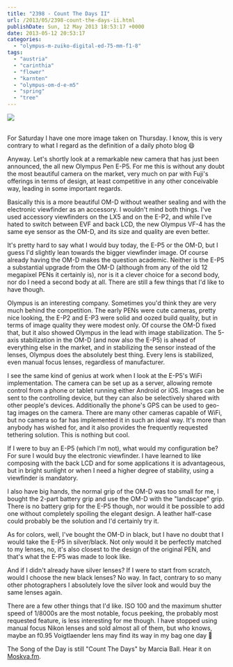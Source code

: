 ```yaml
---
title: "2398 - Count The Days II"
url: /2013/05/2398-count-the-days-ii.html
publishDate: Sun, 12 May 2013 18:53:17 +0000
date: 2013-05-12 20:53:17
categories: 
  - "olympus-m-zuiko-digital-ed-75-mm-f1-8"
tags: 
  - "austria"
  - "carinthia"
  - "flower"
  - "karnten"
  - "olympus-om-d-e-m5"
  - "spring"
  - "tree"
---
```

<div class="container">
<div class="center"><a target="_blank" href="https://d25zfm9zpd7gm5.cloudfront.net/1200x1200/2013/20130509_151113_lr.jpg"><img src="https://d25zfm9zpd7gm5.cloudfront.net/0600x0600/2013/20130509_151113_lr.jpg" /></a></div>
</div>
<br />

For Saturday I have one more image taken on Thursday. I know, this is very contrary to what I regard as the definition of a daily photo blog 😄

 Anyway. Let's shortly look at a remarkable new camera that has just been announced, the all new Olympus Pen E-P5. For me this is without any doubt the most beautiful camera on the market, very much on par with Fuji's offerings in terms of design, at least competitive in any other conceivable way, leading in some important regards.

Basically this is a more beautiful OM-D without weather sealing and with the electronic viewfinder as an accessory. I wouldn't mind both things. I've used accessory viewfinders on the LX5 and on the E-P2, and while I've hated to switch between EVF and back LCD, the new Olympus VF-4 has the same eye sensor as the OM-D, and its size and quality are even better.

It's pretty hard to say what I would buy today, the E-P5 or the OM-D, but I guess I'd slightly lean towards the bigger viewfinder image. Of course already having the OM-D makes the question academic. Neither is the E-P5 a substantial upgrade from the OM-D (although from any of the old 12 megapixel PENs it certainly is), nor is it a clever choice for a second body, nor do I need a second body at all. There are still a few things that I'd like to have though.

Olympus is an interesting company. Sometimes you'd think they are very much behind the competition. The early PENs were cute cameras, pretty nice looking, the E-P2 and E-P3 were solid and oozed build quality, but in terms of image quality they were modest only. Of course the OM-D fixed that, but it also showed Olympus in the lead with image stabilization. The 5-axis stabilization in the OM-D (and now also the E-P5) is ahead of everything else in the market, and in stabilizing the sensor instead of the lenses, Olympus does the absolutely best thing. Every lens is stabilized, even manual focus lenses, regardless of manufacturer.

I see the same kind of genius at work when I look at the E-P5's WiFi implementation. The camera can be set up as a server, allowing remote control from a phone or tablet running either Android or iOS. Images can be sent to the controlling device, but they can also be selectively shared with other people's devices. Additionally the phone's GPS can be used to geo-tag images on the camera. There are many other cameras capable of WiFi, but no camera so far has implemented it in such an ideal way. It's more than anybody has wished for, and it also provides the frequently requested tethering solution. This is nothing but cool. 

If I were to buy an E-P5 (which I'm not), what would my configuration be? For sure I would buy the electronic viewfinder. I have learned to like composing with the back LCD and for some applications it is advantageous, but in bright sunlight or when I need a higher degree of stability, using a viewfinder is mandatory.

I also have big hands, the normal grip of the OM-D was too small for me, I bought the 2-part battery grip and use the OM-D with the "landscape" grip. There is no battery grip for the E-P5 though, nor would it be possible to add one without completely spoiling the elegant design. A leather half-case could probably be the solution and I'd certainly try it.

As for colors, well, I've bought the OM-D in black, but I have no doubt that I would take the E-P5 in silver/black. Not only would it be perfectly matched to my lenses, no, it's also closest to the design of the original PEN, and that's what the E-P5 was made to look like.

And if I didn't already have silver lenses? If I were to start from scratch, would I choose the new black lenses? No way. In fact, contrary to so many other photographers I absolutely love the silver look and would buy the same lenses again.

 There are a few other things that I'd like. ISO 100 and the maximum shutter speed of 1/8000s are the most notable, focus peeking, the probably most requested feature, is less interesting for me though. I have stopped using manual focus Nikon lenses and sold almost all of them, but who knows, maybe an f0.95 Voigtlaender lens may find its way in my bag one day 🙂

The Song of the Day is still "Count The Days" by Marcia Ball. Hear it on <a href="http://www.moskva.fm/artist/marcia_ball/song_1150228" target="_blank">Moskva.fm</a>.
